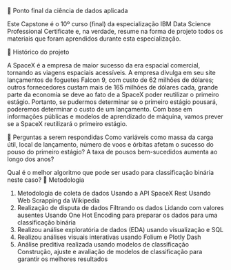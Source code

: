 🚀 Ponto final da ciência de dados aplicada

Este Capstone é o 10º curso (final) da especialização IBM Data Science Professional Certificate e, na verdade, resume na forma de projeto todos os materiais que foram aprendidos durante esta especialização.

📄 Histórico do projeto

A SpaceX é a empresa de maior sucesso da era espacial comercial, tornando as viagens espaciais acessíveis. A empresa divulga em seu site lançamentos de foguetes Falcon 9, com custo de 62 milhões de dólares; outros fornecedores custam mais de 165 milhões de dólares cada, grande parte da economia se deve ao fato de a SpaceX poder reutilizar o primeiro estágio. Portanto, se pudermos determinar se o primeiro estágio pousará, poderemos determinar o custo de um lançamento. Com base em informações públicas e modelos de aprendizado de máquina, vamos prever se a SpaceX reutilizará o primeiro estágio.

📄 Perguntas a serem respondidas
Como variáveis como massa da carga útil, local de lançamento, número de voos e órbitas afetam o sucesso do pouso do primeiro estágio?
A taxa de pousos bem-sucedidos aumenta ao longo dos anos?

Qual é o melhor algoritmo que pode ser usado para classificação binária neste caso?
📄 Metodologia
1. Metodologia de coleta de dados
Usando a API SpaceX Rest
Usando Web Scrapping da Wikipedia
2. Realização de disputa de dados
Filtrando os dados
Lidando com valores ausentes
Usando One Hot Encoding para preparar os dados para uma classificação binária
3. Realizou análise exploratória de dados (EDA) usando visualização e SQL
4. Realizou análises visuais interativas usando Folium e Plotly Dash
5. Análise preditiva realizada usando modelos de classificação
Construção, ajuste e avaliação de modelos de classificação para garantir os melhores resultados
​
